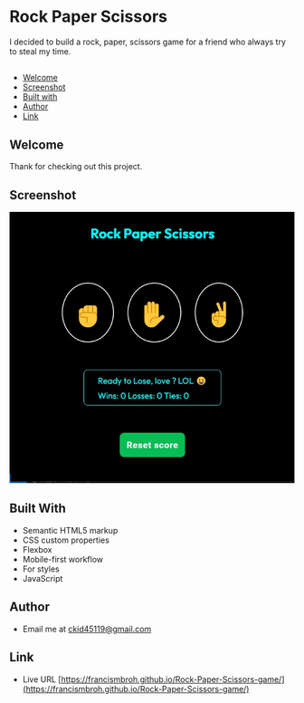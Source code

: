 # Rock Paper Scissors 

I decided to build a rock, paper, scissors game for a friend who always try to steal my time.

##
- [Welcome](#welcome)
- [Screenshot](#screenshot)
- [Built with](#built-with)
- [Author](#author)
- [Link](#link)
## Welcome

Thank for checking out this project.

## Screenshot

![<rock paper scissors.jpg>](<rock paper scissors.jpg>)

## Built With

- Semantic HTML5 markup
- CSS custom properties
- Flexbox
- Mobile-first workflow
- For styles
- JavaScript

## Author

- Email me at ckid45119@gmail.com

## Link

- Live URL [https://francismbroh.github.io/Rock-Paper-Scissors-game/](https://francismbroh.github.io/Rock-Paper-Scissors-game/)
